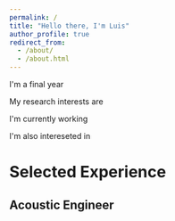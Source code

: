 ```yaml
---
permalink: /
title: "Hello there, I'm Luis"
author_profile: true
redirect_from: 
  - /about/
  - /about.html
---
```


I'm a final year 

My research interests are

I'm currently working 

I'm also intereseted in 


# Selected Experience

## Acoustic Engineer
